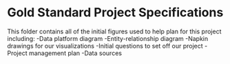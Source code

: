 # Gold Standard Project Specifications

This folder contains all of the initial figures used to help plan for this project including:
  -Data platform diagram
  -Entity-relationship diagram
  -Napkin drawings for our visualizations
  -Initial questions to set off our project
  -Project management plan
  -Data sources





